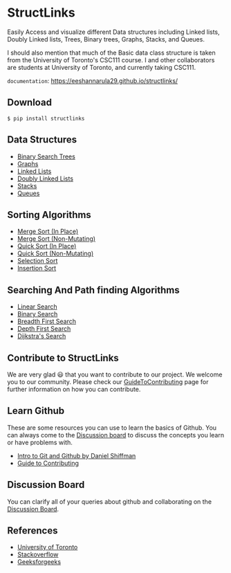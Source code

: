 # StructLinks

Easily Access and visualize different Data structures including Linked lists, Doubly Linked lists, Trees, Binary trees, Graphs, Stacks, and Queues.

I should also mention that much of the Basic data class structure is taken from the
University of Toronto's CSC111 course. I and other collaborators are students at
University of Toronto, and currently taking CSC111.

`documentation`: https://eeshannarula29.github.io/structlinks/

## Download
```shell
$ pip install structlinks
```

## Data Structures

- [Binary Search Trees](https://eeshannarula29.github.io/structlinks/binary_trees)
- [Graphs](https://eeshannarula29.github.io/structlinks/graphs)  
- [Linked Lists](https://eeshannarula29.github.io/structlinks/linked_lists)
- [Doubly Linked Lists](https://eeshannarula29.github.io/structlinks/doubly_linked_lists)
- [Stacks](https://eeshannarula29.github.io/structlinks/stacks)
- [Queues](https://eeshannarula29.github.io/structlinks/queues)

## Sorting Algorithms

- [Merge Sort (In Place)](https://eeshannarula29.github.io/structlinks/sorting)
- [Merge Sort (Non-Mutating)](https://eeshannarula29.github.io/structlinks/sorting)
- [Quick Sort (In Place)](https://eeshannarula29.github.io/structlinks/sorting)
- [Quick Sort (Non-Mutating)](https://eeshannarula29.github.io/structlinks/sorting)
- [Selection Sort](https://eeshannarula29.github.io/structlinks/sorting)
- [Insertion Sort](https://eeshannarula29.github.io/structlinks/sorting)


## Searching And Path finding Algorithms

- [Linear Search](https://eeshannarula29.github.io/structlinks/searching)
- [Binary Search](https://eeshannarula29.github.io/structlinks/searching)
- [Breadth First Search](https://eeshannarula29.github.io/structlinks/searching)
- [Depth First Search](https://eeshannarula29.github.io/structlinks/searching)
- [Dijkstra's Search](https://eeshannarula29.github.io/structlinks/searching)

## Contribute to StructLinks
We are very glad 😃 that you want to contribute to our project. We welcome you to our community. Please
check our [GuideToContributing](https://github.com/eeshannarula29/structlinks/blob/main/CONTRIBUTING.md) page for further information on how you can contribute.

## Learn Github
These are some resources you can use to learn the basics of Github. You can always come to the [Discussion board](https://github.com/eeshannarula29/NetLinks/discussions) to discuss the concepts you learn or have problems with.
- [Intro to Git and Github by Daniel Shiffman](https://youtube.com/playlist?list=PLRqwX-V7Uu6ZF9C0YMKuns9sLDzK6zoiV)
- [Guide to Contributing](https://akrabat.com/the-beginners-guide-to-contributing-to-a-github-project/)

## Discussion Board
You can clarify all of your queries about github and collaborating on the [Discussion Board](https://github.com/eeshannarula29/structlinks/discussions).

## References

- [University of Toronto](https://web.cs.toronto.edu/)
- [Stackoverflow](https://stackoverflow.com/)
- [Geeksforgeeks](https://www.geeksforgeeks.org/)
